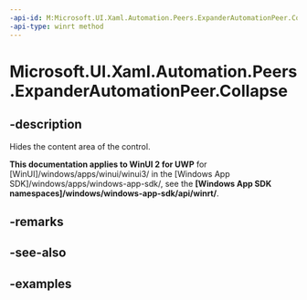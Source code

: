 ```yaml
---
-api-id: M:Microsoft.UI.Xaml.Automation.Peers.ExpanderAutomationPeer.Collapse
-api-type: winrt method
---
```


# Microsoft.UI.Xaml.Automation.Peers.ExpanderAutomationPeer.Collapse

<!--
public void Collapse ();
-->


## -description

Hides the content area of the control.

**This documentation applies to WinUI 2 for UWP** for [WinUI]/windows/apps/winui/winui3/ in the [Windows App SDK]/windows/apps/windows-app-sdk/, see the **[Windows App SDK namespaces]/windows/windows-app-sdk/api/winrt/**.

## -remarks

## -see-also

## -examples


